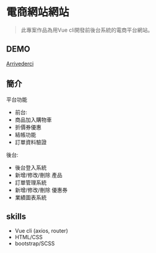# 電商網站網站
> 此專案作品為用Vue cli開發前後台系統的電商平台網站。

## DEMO
[Arrivederci](https://chiaohu.github.io/vue-project-ecommerce/dist/#/)

## 簡介
平台功能
* 前台:
* 商品加入購物車
* 折價券優惠
* 結帳功能
* 訂單資料驗證

後台:
* 後台登入系統
* 新增/修改/刪除 產品
* 訂單管理系統
* 新增/修改/刪除 優惠券
* 業績圖表系統 

## skills
* Vue cli (axios, router)
* HTML/CSS
* bootstrap/SCSS
